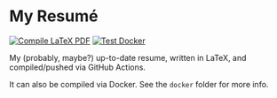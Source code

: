 # My Resumé

[![Compile LaTeX PDF](https://github.com/daniellivingston/resume/actions/workflows/build-latex.yml/badge.svg)](https://github.com/daniellivingston/resume/actions/workflows/build-latex.yml)
[![Test Docker](https://github.com/daniellivingston/resume/actions/workflows/test-docker.yml/badge.svg)](https://github.com/daniellivingston/resume/actions/workflows/test-docker.yml)

My (probably, maybe?) up-to-date resume, written in LaTeX, and compiled/pushed via GitHub Actions.

It can also be compiled via Docker. See the `docker` folder for more info. 
